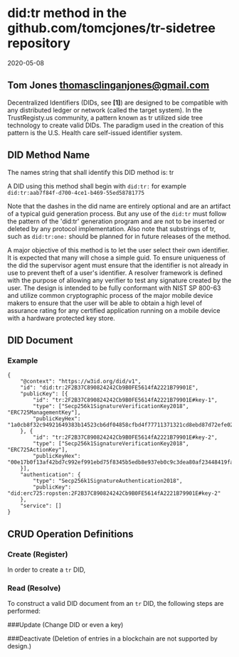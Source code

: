 # did:tr method in the github.com/tomcjones/tr-sidetree repository

2020-05-08

## Tom Jones  <thomasclinganjones@gmail.com>

Decentralized Identifiers (DIDs, see **[1]**) are designed to be compatible with any distributed ledger or network (called the target system).  In the TrustRegisty.us community, a pattern known as tr utilized side tree technology to create valid DIDs. The paradigm used in the creation of this pattern is the U.S. Health care self-issued identifier system.

## DID Method Name

The names string that shall identify this DID method is: tr

A DID using this method shall begin with `did:tr:`  for example `did:tr:aab7f84f-d700-4ce1-b469-55ed58781775`

Note that the dashes in the did name are entirely optional and are an artifact of a typical guid generation process. But any use of the `did:tr` must follow the pattern of the 'did:tr' generation program and are not to be inserted or deleted by any protocol implementation. Also note that substrings of tr, such as `did:tr:one:` should be planned for in future releases of the method.

A major objective of this method is to let the user select their own identifier. It is expected that many will chose a simple guid. To ensure uniqueness of the did the supervisor agent must ensure that the identifier is not already in use to prevent theft of a user's identifier. A resolver framework is defined with the purpose of allowing any verifier to test any signature created by the user. The design is intended to be fully conformant with NIST SP 800-63 and utilize common cryptographic process of the major mobile device makers to ensure that the user will be able to obtain a high level of assurance rating for any certified application running on a mobile device with a hardware protected key store.

## DID Document

### Example

	{
		"@context": "https://w3id.org/did/v1",
		"id": "did:tr:2F2B37C890824242Cb9B0FE5614fA2221B79901E",
		"publicKey": [{
			"id": "tr:2F2B37C890824242Cb9B0FE5614fA2221B79901E#key-1",
			"type": ["Secp256k1SignatureVerificationKey2018", "ERC725ManagementKey"],
			"publicKeyHex": "1a0cb8f32c94921649383b14523cb6df04858cfbd4f77711371321cd8ebd87d72efe02b69ca4b02b35a848404101ad17efbf962441733135cb7d833313c3d37b"
		}, {
			"id": "tr:2F2B37C890824242Cb9B0FE5614fA2221B79901E#key-2",
			"type": ["Secp256k1SignatureVerificationKey2018", "ERC725ActionKey"],
			"publicKeyHex": "00e17b0f13af42bd7c992ef991ebd75f8345b5edb8e937eb0c9c3dea80af23448419faa1d7562054e31bf56ab1af485944b3a327085c4502e38d723129fd5cf666"
		}],
		"authentication": {
			"type": "Secp256k1SignatureAuthentication2018",
			"publicKey": "did:erc725:ropsten:2F2B37C890824242Cb9B0FE5614fA2221B79901E#key-2"
		},
		"service": []
	}

## CRUD Operation Definitions

### Create (Register)

In order to create a `tr` DID, 

### Read (Resolve)

To construct a valid DID document from an `tr` DID, the following steps are performed:

###Update (Change DID or even a key)

###Deactivate (Deletion of entries in a blockchain are not supported by design.)


